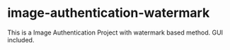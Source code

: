 # image-authentication-watermark
This is a Image Authentication Project with watermark based method. GUI included.
